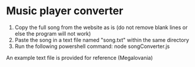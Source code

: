 # Music player converter

1. Copy the full song from the website as is (do not remove blank lines or else the program will not work)
2. Paste the song in a text file named "song.txt" within the same directory
3. Run the following powershell command: node songConverter.js

An example text file is provided for reference (Megalovania)